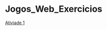 # Jogos_Web_Exercicios

[Ativiade 1](https://github.com/WallacePessoa/Jogos_Web_Exercicios/Jogos%20web/Web.html)
